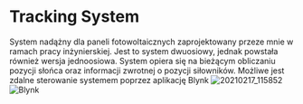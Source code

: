 # Tracking System
System nadążny dla paneli fotowoltaicznych zaprojektowany przeze mnie w ramach pracy inżynierskiej.
Jest to system dwuosiowy, jednak powstała również wersja jednoosiowa.
System opiera się na bieżącym obliczaniu pozycji słońca oraz informacji zwrotnej o pozycji siłowników.
Możliwe jest zdalne sterowanie systemem poprzez aplikację Blynk
![20210217_115852](https://user-images.githubusercontent.com/92733509/139076391-fccdede9-7e69-4a2c-bb85-073c28c09478.jpg)
![Blynk](https://user-images.githubusercontent.com/92733509/139075850-db8c0d3a-0eb2-4b4e-85a6-49a19ccf4ab2.jpg)
